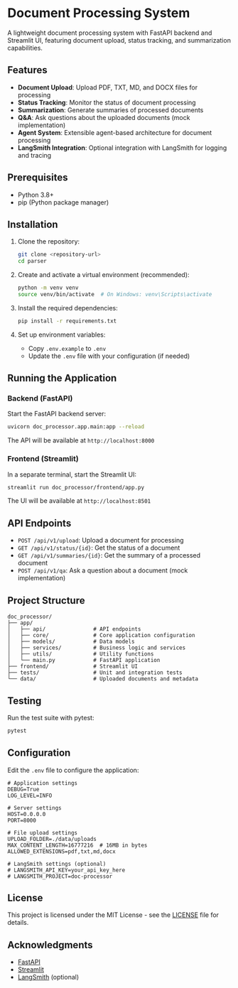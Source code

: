 # Document Processing System

A lightweight document processing system with FastAPI backend and Streamlit UI, featuring document upload, status tracking, and summarization capabilities.

## Features

- **Document Upload**: Upload PDF, TXT, MD, and DOCX files for processing
- **Status Tracking**: Monitor the status of document processing
- **Summarization**: Generate summaries of processed documents
- **Q&A**: Ask questions about the uploaded documents (mock implementation)
- **Agent System**: Extensible agent-based architecture for document processing
- **LangSmith Integration**: Optional integration with LangSmith for logging and tracing

## Prerequisites

- Python 3.8+
- pip (Python package manager)

## Installation

1. Clone the repository:
   ```bash
   git clone <repository-url>
   cd parser
   ```

2. Create and activate a virtual environment (recommended):
   ```bash
   python -m venv venv
   source venv/bin/activate  # On Windows: venv\Scripts\activate
   ```

3. Install the required dependencies:
   ```bash
   pip install -r requirements.txt
   ```

4. Set up environment variables:
   - Copy `.env.example` to `.env`
   - Update the `.env` file with your configuration (if needed)

## Running the Application

### Backend (FastAPI)

Start the FastAPI backend server:
```bash
uvicorn doc_processor.app.main:app --reload
```

The API will be available at `http://localhost:8000`

### Frontend (Streamlit)

In a separate terminal, start the Streamlit UI:
```bash
streamlit run doc_processor/frontend/app.py
```

The UI will be available at `http://localhost:8501`

## API Endpoints

- `POST /api/v1/upload`: Upload a document for processing
- `GET /api/v1/status/{id}`: Get the status of a document
- `GET /api/v1/summaries/{id}`: Get the summary of a processed document
- `POST /api/v1/qa`: Ask a question about a document (mock implementation)

## Project Structure

```
doc_processor/
├── app/
│   ├── api/               # API endpoints
│   ├── core/              # Core application configuration
│   ├── models/            # Data models
│   ├── services/          # Business logic and services
│   ├── utils/             # Utility functions
│   └── main.py            # FastAPI application
├── frontend/              # Streamlit UI
├── tests/                 # Unit and integration tests
└── data/                  # Uploaded documents and metadata
```

## Testing

Run the test suite with pytest:
```bash
pytest
```

## Configuration

Edit the `.env` file to configure the application:

```env
# Application settings
DEBUG=True
LOG_LEVEL=INFO

# Server settings
HOST=0.0.0.0
PORT=8000

# File upload settings
UPLOAD_FOLDER=./data/uploads
MAX_CONTENT_LENGTH=16777216  # 16MB in bytes
ALLOWED_EXTENSIONS=pdf,txt,md,docx

# LangSmith settings (optional)
# LANGSMITH_API_KEY=your_api_key_here
# LANGSMITH_PROJECT=doc-processor
```

## License

This project is licensed under the MIT License - see the [LICENSE](LICENSE) file for details.

## Acknowledgments

- [FastAPI](https://fastapi.tiangolo.com/)
- [Streamlit](https://streamlit.io/)
- [LangSmith](https://www.langchain.com/langsmith) (optional)
